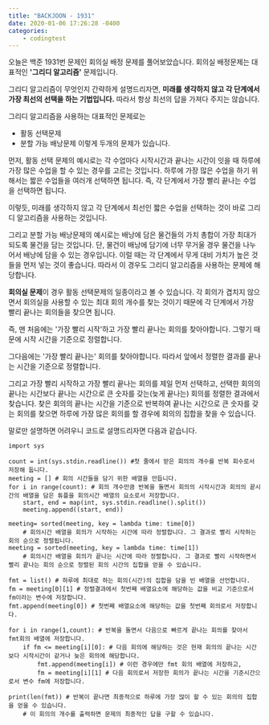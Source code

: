 ```yaml
---
title: "BACKJOON - 1931"
date: 2020-01-06 17:26:28 -0400
categories: 
    - codingtest
---
```


오늘은 백준 1931번 문제인 회의실 배정 문제를 풀어보았습니다.
회의실 배정문제는 대표적인 **'그리디 알고리즘'** 문제입니다.

그리디 알고리즘이 무엇인지 간략하게 설명드리자면,
**미래를 생각하지 않고 각 단계에서 가장 최선의 선택을 하는 기법입니다.**
따라서 항상 최선의 답을 가져다 주지는 않습니다.

그리디 알고리즘을 사용하는 대표적인 문제로는 
- 활동 선택문제
- 분할 가능 배낭문제 
이렇게 두개의 문제가 있습니다.

먼저, 활동 선택 문제의 예시로는 각 수업마다 시작시간과 끝나는 시간이 잇을 때 하루에 가장 많은 수업을 할 수 있는 경우를 고르는 것입니다.
하루에 가장 많은 수업을 하기 위해서는 짧은 수업들을 여러개 선택하면 됩니다. 
즉, 각 단계에서 가장 빨리 끝나는 수업을 선택하면 됩니다.

이렇듯, 미래를 생각하지 않고 각 단계에서 최선인 짧은 수업을 선택하는 것이 바로 그리디 알고리즘을 사용하는 것입니다.

그리고 분할 가능 배낭문제의 예시로는 배낭에 담은 물건들의 가치 총합이 가장 최대가 되도록 물건을 담는 것입니다. 
단, 물건이 배낭에 담기에 너무 무거울 경우 물건을 나누어서 배낭에 담을 수 있는 경우입니다.
이럴 때는 각 단계에서 무게 대비 가치가 높은 것들을 먼저 넣는 것이 좋습니다.
따라서 이 경우도 그리디 알고리즘을 사용하는 문제에 해당합니다.


**회의실 문제**이 경우 활동 선택문제의 일종이라고 볼 수 있습니다.
각 회의가 겹치지 않으면서 회의실을 사용할 수 있는 최대 회의 개수를 찾는 것이기 때문에 각 단계에서 가장 빨리 끝나는
회의들을 찾으면 됩니다.

즉, 맨 처음에는 '가장 빨리 시작'하고 가장 빨리 끝나는 회의를 찾아야합니다.
그렇기 때문에 시작 시간을 기준으로 정렬합니다.

그다음에는 '가장 빨리 끝나는' 회의를 찾아야합니다.
따라서 앞에서 정렬한 결과를 끝나는 시간을 기준으로 정렬합니다.

그리고 가장 빨리 시작하고 가장 빨리 끝나는 회의를 제일 먼저 선택하고, 
선택한 회의의 끝나는 시간보다 끝나는 시간으로 큰 숫자를 갖는(늦게 끝나는) 회의를 정렬한 결과에서 찾습니다.
찾은 회의의 끝나는 시간을 기준으로 반복하여 끝나는 시간으로 큰 숫자를 갖는 회의를 찾으면
하루에 가장 많은 회의를 할 경우에 회의의 집합을 찾을 수 있습니다.

말로만 설명하면 어려우니 코드로 설명드리자면 다음과 같습니다.


```
import sys

count = int(sys.stdin.readline()) #첫 줄에서 받은 회의의 개수를 반복 회수로서 저장해 둡니다.
meeting = [] # 회의 시간들을 담기 위한 배열을 만듭니다.
for i in range(count): # 회의 개수만큼 반복을 돌면서 회의의 시작시간과 회의의 끝시간의 배열을 담은 튜플을 회의시간 배열의 요소로서 저장합니다.
    start, end = map(int, sys.stdin.readline().split())
    meeting.append((start, end))

meeting= sorted(meeting, key = lambda time: time[0]) 
    # 회의시간 배열을 회의가 시작하는 시간에 따라 정렬합니다. 그 결과로 빨리 시작하는 회의 순으로 정렬됩니다.
meeting = sorted(meeting, key = lambda time: time[1]) 
    # 회의시간 배열을 회의가 끝나는 시간에 따라 정렬합니다. 그 결과로 빨리 시작하면서 빨리 끝나는 회의 순으로 정렬된 회의 시간의 집합을 얻을 수 있습니다.

fmt = list() # 하루에 최대로 하는 회의(시간)의 집합을 담을 빈 배열을 선언합니다.
fm = meeting[0][1] # 정렬결과에서 첫번째 배열요소에 해당하는 값을 비교 기준으로서 fm이라는 변수에 저장합니다.
fmt.append(meeting[0]) # 첫번째 배열요소에 해당하는 값을 첫번째 회의로서 저장합니다.

for i in range(1,count): # 반복을 돌면서 다음으로 빠르게 끝나는 회의를 찾아서 fmt회의 배열에 저장합니다.
    if fm <= meeting[i][0]: # 다음 회의에 해당하는 것은 현재 회의의 끝나는 시간보다 시작시간이 같거나 늦은 회의에 해당합니다.
        fmt.append(meeting[i]) # 이런 경우에만 fmt 회의 배열에 저장하고, 
        fm = meeting[i][1] # 다음 회의로서 저장한 회의가 끝나는 시간을 기준시간으로서 변수 fm에 저장합니다.
        
print(len(fmt)) # 반복이 끝나면 최종적으로 하루에 가장 많이 할 수 있는 회의의 집합을 얻을 수 있습니다.
    # 이 회의의 개수를 출력하면 문제의 최종적인 답을 구할 수 있습니다.
```
